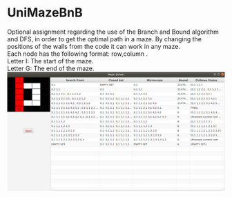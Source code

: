 
# UniMazeBnB
Optional assignment regarding the use of the Branch and Bound algorithm and DFS, in order to get the optimal path in a maze.
By changing the positions of the walls from the code it can work in any maze.
<br> Each node has the following format: row,column .
<br>
Letter I: The start of the maze.<br>
Letter G: The end of the maze.
![](Images/Results.png)

